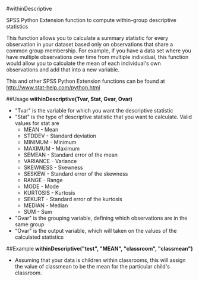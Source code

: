 #withinDescriptive

SPSS Python Extension function to compute within-group descriptive statistics

This function allows you to calculate a summary statistic for every observation in your dataset based only on observations that share a common group membership. For example, if you have a data set where you have multiple observations over time from multiple individual, this function would allow you to calculate the mean of each individual's own observations and add that into a new variable.

This and other SPSS Python Extension functions can be found at http://www.stat-help.com/python.html

##Usage
**withinDescriptive(Tvar, Stat, Gvar, Ovar)**
* "Tvar" is the variable for which you want the descriptive statistic
* "Stat" is the type of descriptive statistic that you want to calculate. Valid values for stat are 
  * MEAN - Mean
  * STDDEV - Standard deviation
  * MINIMUM - Minimum
  * MAXIMUM - Maximum
  * SEMEAN - Standard error of the mean
  * VARIANCE - Variance
  * SKEWNESS - Skewness
  * SESKEW - Standard error of the skewness
  * RANGE - Range
  * MODE - Mode
  * KURTOSIS - Kurtosis
  * SEKURT - Standard error of the kurtosis
  * MEDIAN - Median
  * SUM - Sum
* "Gvar" is the grouping variable, defining which observations are in the same group
* "Ovar" is the output variable, which will taken on the values of the calculated statistics

##Example
**withinDescriptive("test", "MEAN", "classroom", "classmean")**
* Assuming that your data is children within classrooms, this will assign the value of classmean to be the mean for the particular child's classroom.
